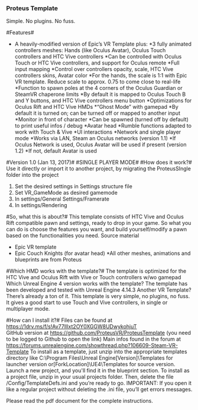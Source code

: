 ﻿### Proteus Template ###

Simple. No plugins. No fuss.

#Features#
* A heavily-modified version of Epic’s VR Template plus:
 *3 fully animated controllers meshes: Hands (like Oculus Avatar), Oculus Touch controllers and HTC Vive controllers
 *Can be controlled with Oculus Touch or HTC Vive controllers, and support for Oculus remote
 *Full input mapping
 *Control over controllers opacity, scale, HTC Vive controllers skins, Avatar color
 *For the hands, the scale is 1:1 with Epic VR template. Reduce scale to approx. 0.75 to come close to real-life
 *Function to spawn poles at the 4 corners of the Oculus Guardian or SteamVR chaperone limits
 *By default it is mapped to Oculus Touch B and Y buttons, and HTC Vive controllers menu button
 *Optimizations for Oculus Rift and HTC Vive HMDs
 *“Ghost Mode” with gamepad
 *By default it is turned on; can be turned off or mapped to another input
 *Monitor in front of character
 *Can be spawned (turned off by default) to print useful infos / debug
 *Avatar head
 *Rumble functions adapted to work with Touch & Vive
 *UI interactions
 *Network and single player mode
 *Works via LAN, Steam an Oculus networks (version 1.1)
 *If Oculus Network is used, Oculus Avatar will be used if present (version 1.2)
 *If not, default Avatar is used

#Version 1.0 (Jan 13, 2017)#
#SINGLE PLAYER MODE#
#How does it work?#
Use it directly or import it to another project, by migrating the ProteusSIngle folder into the project
1.	Set the desired settings in Settings structure file
2.	Set VR_GameMode as desired gamemode
3.	In settings/General Settings/Framerate
4.	In settings/Rendering

#So, what this is about?#
This template consists of HTC Vive and Oculus Rift compatible pawn and settings, ready to drop in your game. So what you can do is choose the features you want, and build yourself/modify a pawn based on the functionalities you need.
Source material
* Epic VR template
* Epic Couch Knights (for avatar head)
 *All other meshes, animations and blueprints are from Proteus

#Which HMD works with the template?#
The template is optimized for the HTC Vive and Oculus Rift with Vive or Touch controllers w/wo gamepad
Which Unreal Engine 4 version works with the template?
The template has been developed and tested with Unreal Engine 4.14.3
Another VR Template? There’s already a ton of it.
This template is very simple, no plugins, no fuss. It gives a good start to use Touch and Vive controllers, in single or multiplayer mode.

#How can I install it?#
Files can be found at https://1drv.ms/f/s!Av77lIIxt2OY0XGGW8UDwykohjuT  
GitHub version at https://github.com/ProteusVR/ProteusTemplate  (you need to be logged to Github to open the link) 
Main infos found in the forum at https://forums.unrealengine.com/showthread.php?106609-Steam-VR-Template 
To install as a template, just unzip into the appropriate templates directory like C:\Program Files\Unreal Engine[Version]\Templates for launcher version or[ForkLocation]\UE4\Templates for source version. Launch a new project, and you'll find it in the blueprint section.
To install as a project file, unzip in your usual projects folder. Then, delete the file /Config/TemplateDefs.ini and you’re ready to go.
IMPORTANT: If you open it like a regular project without deleting the .ini file, you’ll get errors messages.

Please read the pdf document for the complete instructions.